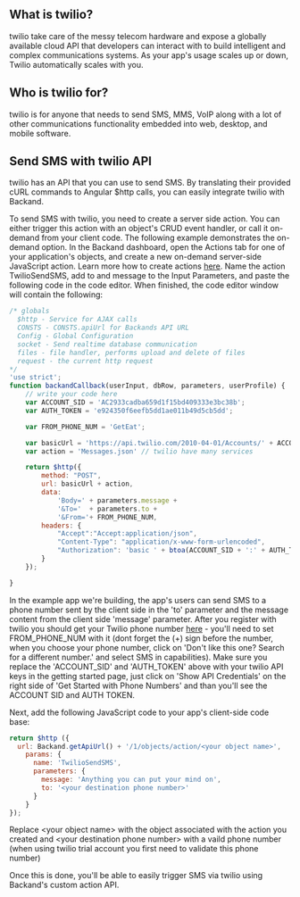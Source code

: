 ## What is twilio?
twilio  take care of the messy telecom hardware and expose a globally available cloud API that developers can interact with to build intelligent and complex communications systems. As your app's usage scales up or down, Twilio automatically scales with you.
## Who is twilio for?

twilio  is for anyone that needs to send SMS, MMS, VoIP along with a lot of other communications functionality embedded into web, desktop, and mobile software.

## Send SMS with twilio API
twilio has an API that you can use to send SMS. By translating their provided cURL commands to Angular $http calls, you can easily integrate twilio with Backand.

To send SMS with twilio, you need to create a server side action. You can either trigger this action with an object's CRUD event handler, or call it on-demand from your client code. The following example demonstrates the on-demand option. In the Backand dashboard, open the Actions tab for one of your application's objects, and create a new on-demand server-side JavaScript action. Learn more how to create actions [here](http://docs.backand.com/en/latest/apidocs/customactions/index.html). Name the action TwilioSendSMS, add to and message to the Input Parameters, and paste the following code in the code editor. When finished, the code editor window will contain the following:

```javascript
/* globals
  $http - Service for AJAX calls
  CONSTS - CONSTS.apiUrl for Backands API URL
  Config - Global Configuration
  socket - Send realtime database communication
  files - file handler, performs upload and delete of files
  request - the current http request
*/
'use strict';
function backandCallback(userInput, dbRow, parameters, userProfile) {
	// write your code here
	var ACCOUNT_SID = 'AC2933cadba659d1f15bd409333e3bc38b';
    var AUTH_TOKEN = 'e924350f6eefb5dd1ae011b49d5cb5dd';

    var FROM_PHONE_NUM = 'GetEat';

    var basicUrl = 'https://api.twilio.com/2010-04-01/Accounts/' + ACCOUNT_SID + '/';
    var action = 'Messages.json' // twilio have many services

    return $http({
        method: "POST",
        url: basicUrl + action,
        data:
            'Body=' + parameters.message +
            '&To='  + parameters.to +
            '&From='+ FROM_PHONE_NUM,
        headers: {
            "Accept":"Accept:application/json",
            "Content-Type": "application/x-www-form-urlencoded",
            "Authorization": 'basic ' + btoa(ACCOUNT_SID + ':' + AUTH_TOKEN)
        }
    });

}
```
In the example app we're building, the app's users can send SMS  to a phone number sent by the client side in the 'to' parameter and the message content from the client side 'message' parameter. After you register with twilio you should get your Twilio phone number [here]( https://www.twilio.com/user/account/phone-numbers/getting-started)  - you'll need to set FROM_PHONE_NUM with it (dont forget the (+) sign before the number, when you choose your phone number, click on 'Don't like this one? Search for a different number.' and select SMS in capabilities). Make sure you replace the 'ACCOUNT_SID' and 'AUTH_TOKEN' above with your twilio API keys in the getting started page, just click on 'Show API Credentials' on the right side of  'Get Started with Phone Numbers' and than you'll see the ACCOUNT SID and  AUTH TOKEN.

Next, add the following JavaScript code to your app's client-side code base:

```javascript
return $http ({
  url: Backand.getApiUrl() + '/1/objects/action/<your object name>',
    params: {
      name: 'TwilioSendSMS',
      parameters: {
        message: 'Anything you can put your mind on',
        to: '<your destination phone number>'
      }
    }
});

```

Replace \<your object name> with the object associated with the action you created and \<your destination phone number> with a vaild phone number (when using twilio trial account you first need to validate this phone number)

Once this is done, you'll be able to easily trigger SMS via twilio using Backand's custom action API.
